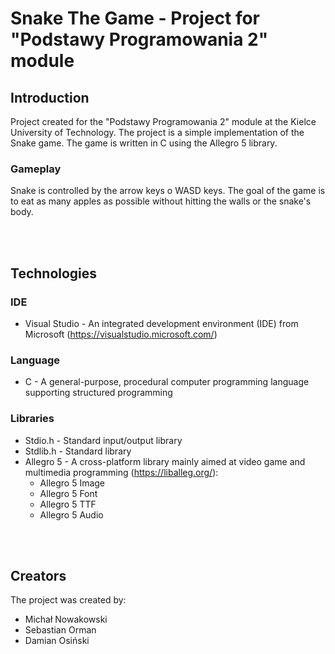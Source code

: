 # Snake The Game - Project for "Podstawy Programowania 2" module

## Introduction

Project created for the "Podstawy Programowania 2" module at the Kielce University of Technology. The project is a simple implementation of the Snake game.
The game is written in C using the Allegro 5 library. 

### Gameplay

Snake is controlled by the arrow keys o WASD keys. The goal of the game is to eat as many apples as possible without hitting the walls or the snake's body.

<br><br>

## Technologies
### IDE
- Visual Studio - An integrated development environment (IDE) from Microsoft (https://visualstudio.microsoft.com/)

### Language
- C - A general-purpose, procedural computer programming language supporting structured programming

### Libraries
- Stdio.h - Standard input/output library
- Stdlib.h - Standard library
- Allegro 5 - A cross-platform library mainly aimed at video game and multimedia programming (https://liballeg.org/):
	- Allegro 5 Image
	- Allegro 5 Font
	- Allegro 5 TTF
	- Allegro 5 Audio

<br><br>

## Creators
The project was created by:
- Michał Nowakowski
- Sebastian Orman
- Damian Osiński
